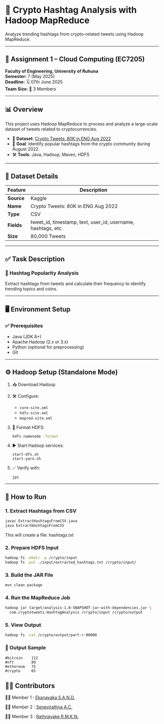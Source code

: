 # 🚀 Crypto Hashtag Analysis with Hadoop MapReduce

Analyze trending hashtags from crypto-related tweets using Hadoop MapReduce.

---

## 📘 Assignment 1 – Cloud Computing (EC7205)

**Faculty of Engineering, University of Ruhuna**  
**Semester:** 7 (May 2025)  
**Deadline:** 🗓 07th June 2025  
**Team Size:** 👥 3 Members  

---

## 📊 Overview

This project uses Hadoop MapReduce to process and analyze a large-scale dataset of tweets related to cryptocurrencies.

- 📂 **Dataset**: [Crypto Tweets: 80K in ENG Aug 2022](https://www.kaggle.com/datasets/tleonel/crypto-tweets-80k-in-eng-aug-2022)
- 🎯 **Goal**: Identify popular hashtags from the crypto community during August 2022.
- 🛠️ **Tools**: Java, Hadoop, Maven, HDFS

---

## 🧾 Dataset Details

| Feature    | Description |
|------------|-------------|
| **Source** | Kaggle |
| **Name**   | Crypto Tweets: 80K in ENG Aug 2022 |
| **Type**   | CSV |
| **Fields** | tweet_id, timestamp, text, user_id, username, hashtags, etc. |
| **Size**   | 80,000 Tweets |

---

## ✅ Task Description

### 📌 Hashtag Popularity Analysis

Extract hashtags from tweets and calculate their frequency to identify trending topics and coins.

---

## 🖥️ Environment Setup

### ✅ Prerequisites

- Java (JDK 8+)
- Apache Hadoop (2.x or 3.x)
- Python (optional for preprocessing)
- Git

---

## ⚙️ Hadoop Setup (Standalone Mode)

1. 📥 Download Hadoop
2. 🛠 Configure:
    - `core-site.xml`
    - `hdfs-site.xml`
    - `mapred-site.xml`

3. 🧹 Format HDFS:

    ```bash
    hdfs namenode -format
    ```
4. ▶ Start Hadoop services:
    ```
    start-dfs.sh
    start-yarn.sh
    ```
5. ✅  Verify with:
    ```
    jps
    ```

---

## 🚀 How to Run

### 1. Extract Hashtags from CSV

```bash
javac ExtractHashtagsFromCSV.java
java ExtractHashtagsFromCSV
```
This will create a file: hashtags.txt

### 2. Prepare HDFS Input

```bash
hadoop fs -mkdir -p /crypto/input
hadoop fs -put ./input/extracted_hashtags.txt /crypto/input/
```

### 3. Build the JAR File

```bash
mvn clean package
```

### 4. Run the MapReduce Job

```bash
hadoop jar target/analysis-1.0-SNAPSHOT-jar-with-dependencies.jar \
  com.cryptotweets.HashtagAnalysis /crypto/input /crypto/output
```

### 5. View Output

```bash
hadoop fs -cat /crypto/output/part-r-00000
```
### 🧠 Output Sample

```
#bitcoin	112
#nft	    89
#ethereum	75
#crypto	    65
```

## 🧑‍💻 Contributors
👨‍🎓 Member 1 : [Ekanayaka S.A.N.D.](https://github.com/EkanayakaSAND/) 

👩‍🎓 Member 2 : [Senevirathna A.C.](https://github.com/ACSENEVIRATHNA)

👨‍🎓 Member 3 : [Rathnayake R.M.K.N.](#)


